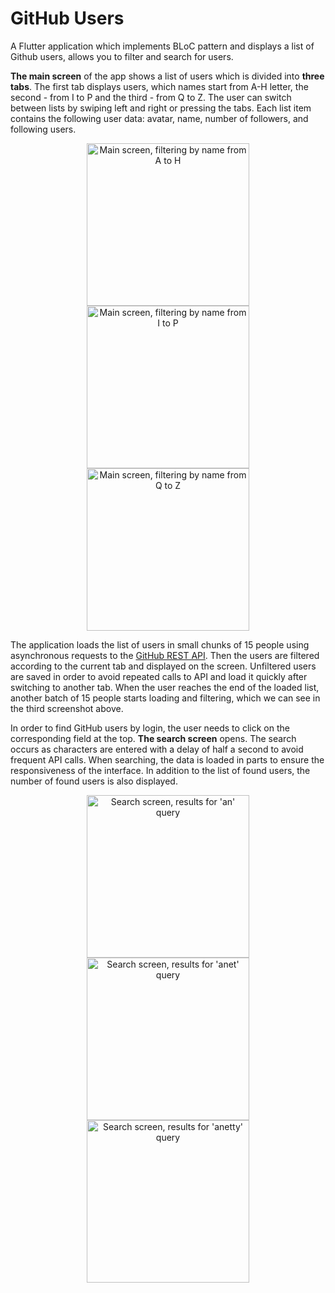 # GitHub Users

A Flutter application which implements BLoC pattern and displays a list of Github users, allows you to filter and search for users.

**The main screen** of the app shows a list of users which is divided into **three tabs**. The first tab displays users, which names start from A-H letter, the second - from I to P and the third - from Q to Z. The user can switch between lists by swiping left and right or pressing the tabs. Each list item contains the following user data: avatar, name, number of followers, and following users.

<p align="center">
  <img src="screenshots//main-tab-a-h.jpg" width="260" alt="Main screen, filtering by name from A to H"/>
  <img src="screenshots//main-tab-i-p.jpg" width="260" alt="Main screen, filtering by name from I to P"/>
  <img src="screenshots//main-tab-q-z-loading.jpg" width="260" alt="Main screen, filtering by name from Q to Z"/>
</p>

The application loads the list of users in small chunks of 15 people using asynchronous requests to the [GitHub REST API](https://docs.github.com/en/rest). Then the users are filtered according to the current tab and displayed on the screen. Unfiltered users are saved in order to avoid repeated calls to API and load it quickly after switching to another tab. When the user reaches the end of the loaded list, another batch of 15 people starts loading and filtering, which we can see in the third screenshot above.

In order to find GitHub users by login, the user needs to click on the corresponding field at the top. **The search screen** opens. The search occurs as characters are entered with a delay of half a second to avoid frequent API calls. When searching, the data is loaded in parts to ensure the responsiveness of the interface. In addition to the list of found users, the number of found users is also displayed.

<p align="center">
  <img src="screenshots//search-results-1.jpg" width="260" alt="Search screen, results for 'an' query"/>
  <img src="screenshots//search-results-2.jpg" width="260" alt="Search screen, results for 'anet' query"/>
  <img src="screenshots//search-results-3.jpg" width="260" alt="Search screen, results for 'anetty' query"/>
</p>
